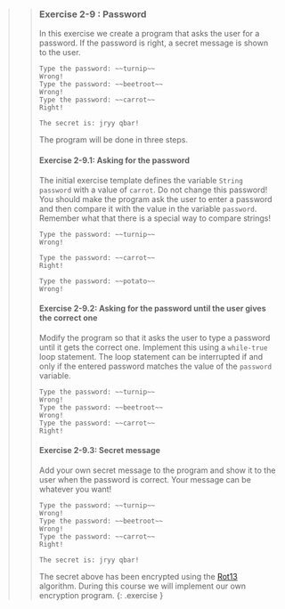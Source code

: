 <!-- WAS 2-1 -->
>>### Exercise 2-9 : Password
>>
>>In this exercise we create a program that asks the user for a password. If the password is right, a secret message is shown to the user.
>>
>>```output
>>Type the password: ~~turnip~~
>>Wrong!
>>Type the password: ~~beetroot~~
>>Wrong!
>>Type the password: ~~carrot~~
>>Right!
>>
>>The secret is: jryy qbar!
>>```
>>
>> The program will be done in three steps.
>>
>> #### Exercise 2-9.1: Asking for the password
>> The initial exercise template defines the variable `String password` with a value of `carrot`. Do not change this password! You should make the program ask the user to enter a password and then compare it with the value in the variable `password`. Remember what that there is a special way to compare strings!
>>
>>```output
>>Type the password: ~~turnip~~
>>Wrong!
>>```
>>
>>```output
>>Type the password: ~~carrot~~
>>Right!
>>```
>>
>>```output
>>Type the password: ~~potato~~
>>Wrong!
>>```
>>
>> #### Exercise 2-9.2: Asking for the password until the user gives the correct one
>>
>> Modify the program so that it asks the user to type a password until it gets the correct one. Implement this using a `while-true` loop statement. The loop statement can be interrupted if and only if the entered password matches the value of the `password` variable.
>>
>>```output
>>Type the password: ~~turnip~~
>>Wrong!
>>Type the password: ~~beetroot~~
>>Wrong!
>>Type the password: ~~carrot~~
>>Right!
>>```
>>
>> #### Exercise 2-9.3: Secret message
>>
>> Add your own secret message to the program and show it to the user when the password is correct. Your message can be whatever you want!
>>
>>```output
>>Type the password: ~~turnip~~
>>Wrong!
>>Type the password: ~~beetroot~~
>>Wrong!
>>Type the password: ~~carrot~~
>>Right!
>>
>>The secret is: jryy qbar!
>>```
>>
>> The secret above has been encrypted using the [Rot13](http://en.wikipedia.org/wiki/Rot13) algorithm. During this course we will implement our own encryption program.
>{: .exercise }